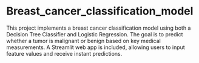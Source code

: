 # Breast_cancer_classification_model
This project implements a breast cancer classification model using both a Decision Tree Classifier and Logistic Regression. The goal is to predict whether a tumor is malignant or benign based on key medical measurements.  A Streamlit web app is included, allowing users to input feature values and receive instant predictions.

